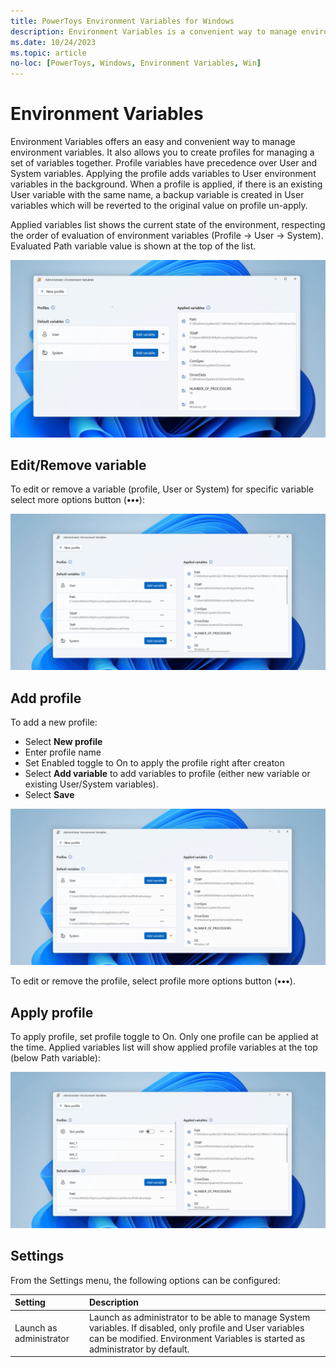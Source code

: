 ```yaml
---
title: PowerToys Environment Variables for Windows
description: Environment Variables is a convenient way to manage environment variables.
ms.date: 10/24/2023
ms.topic: article
no-loc: [PowerToys, Windows, Environment Variables, Win]
---
```


# Environment Variables

Environment Variables offers an easy and convenient way to manage environment variables. It also allows you to create profiles for managing a set of variables together. Profile variables have precedence over User and System variables. Applying the profile adds variables to User environment variables in the background. When a profile is applied, if there is an existing User variable with the same name, a backup variable is created in User variables which will be reverted to the original value on profile un-apply.

Applied variables list shows the current state of the environment, respecting the order of evaluation of environment variables (Profile -> User -> System). Evaluated Path variable value is shown at the top of the list. 

![PowerToys Environment Variables screenshot.](../images/powertoys-environment-variables.png)

## Edit/Remove variable

To edit or remove a variable (profile, User or System) for specific variable select more options button (**•••**):

![PowerToys Environment Variables: Edit/Remove variable](../images/powertoys-environment-variables-edit-variable.gif)

## Add profile

To add a new profile:

 - Select **New profile**
 - Enter profile name
 - Set Enabled toggle to On to apply the profile right after creaton
 - Select **Add variable** to add variables to profile (either new variable or existing User/System variables).
 - Select **Save**

![PowerToys Environment Variables: Add profile](../images/powertoys-environment-variables-add-profile.gif)

To edit or remove the profile, select profile more options button (**•••**).

## Apply profile

To apply profile, set profile toggle to On. Only one profile can be applied at the time. Applied variables list will show applied profile variables at the top (below Path variable):

![PowerToys Environment Variables: Apply profile](../images/powertoys-environment-variables-apply-profile.gif)

## Settings

From the Settings menu, the following options can be configured:

| Setting | Description |
| :--- | :--- |
| Launch as administrator | Launch as administrator to be able to manage System variables. If disabled, only profile and User variables can be modified. Environment Variables is started as administrator by default. |
